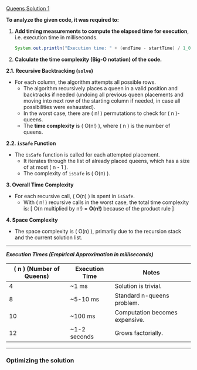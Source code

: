 [Queens Solution 1](QueensSolution1.java)

**To analyze the given code, it was required to:**

1. **Add timing measurements to compute the elapsed time for execution**, i.e. execution time in milliseconds.
    ```java
    System.out.println("Execution time: " + (endTime - startTime) / 1_000_000 + " ms");
    ```
2. **Calculate the time complexity (Big-O notation) of the code.**

  **2.1. Recursive Backtracking (`solve`)**
  - For each column, the algorithm attempts all possible rows.
    - The algorithm recursively places a queen in a valid position and backtracks if needed (undoing all previous queen placements and moving into next row of the starting column if needed, in case all possibilities were exhausted).
    - In the worst case, there are \( n! \) permutations to check for \( n \)-queens.
    - The **time complexity** is \( O(n!) \), where \( n \) is the number of queens.

  **2.2. `isSafe` Function**
  - The `isSafe` function is called for each attempted placement.
    - It iterates through the list of already placed queens, which has a size of at most \( n - 1 \).
    - The complexity of `isSafe` is \( O(n) \).

  **3. Overall Time Complexity**
  - For each recursive call, \( O(n) \) is spent in `isSafe`.
    - With \( n! \) recursive calls in the worst case, the total time complexity is:
      \[
      O(n multiplied by n!) = **O(n!)** because of the product rule
      \]

  **4. Space Complexity**
  - The space complexity is \( O(n) \), primarily due to the recursion stack and the current solution list.

---
***Execution Times (Empirical Approximation in milliseconds)***

| \( n \) (Number of Queens) | Execution Time | Notes                         |
|----------------------------|----------------|-------------------------------|
| 4                          | ~1 ms          | Solution is trivial.          |
| 8                          | ~5-10 ms       | Standard n-queens problem.    |
| 10                         | ~100 ms        | Computation becomes expensive.|
| 12                         | ~1-2 seconds   | Grows factorially.            |

---
### Optimizing the solution